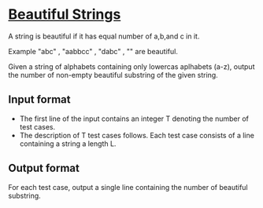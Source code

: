 # [Beautiful Strings][link]

A string is beautiful if it has equal number of a,b,and c in it.

Example "abc" , "aabbcc" , "dabc" , "" are beautiful.

Given a string of alphabets containing only lowercas aplhabets (a-z), output the number of non-empty beautiful substring of the given string.

## Input format

- The first line of the input contains an integer T denoting the number of test cases.
- The description of T test cases follows. Each test case consists of a line containing a string a length L.

## Output format

For each test case, output a single line containing the number of beautiful substring.

[link]: https://www.hackerearth.com/practice/algorithms/sorting/quick-sort/practice-problems/algorithm/beautiful-strings-10/
